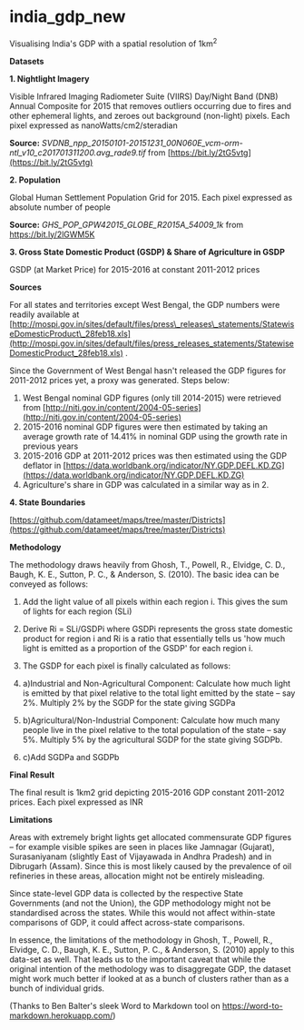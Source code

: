 # india_gdp_new
Visualising India's GDP with a spatial resolution of 1km<sup>2</sup>


**Datasets**

**1. Nightlight Imagery**

Visible Infrared Imaging Radiometer Suite (VIIRS) Day/Night Band (DNB) Annual Composite for 2015 that removes outliers occurring due to fires and other ephemeral lights, and zeroes out background (non-light) pixels. Each pixel expressed as nanoWatts/cm2/steradian

**Source:** _SVDNB\_npp\_20150101-20151231\_00N060E\_vcm-orm-ntl\_v10\_c201701311200.avg\_rade9.tif_ from [https://bit.ly/2tG5vtg](https://bit.ly/2tG5vtg)

**2. Population**

Global Human Settlement Population Grid for 2015. Each pixel expressed as absolute number of people

**Source:** _GHS\_POP\_GPW42015\_GLOBE\_R2015A\_54009\_1k_ from https://bit.ly/2lGWM5K

**3. Gross State Domestic Product (GSDP) &amp; Share of Agriculture in GSDP**

GSDP (at Market Price) for 2015-2016 at constant 2011-2012 prices

**Sources**

For all states and territories except West Bengal, the GDP numbers were readily available at [http://mospi.gov.in/sites/default/files/press\_releases\_statements/StatewiseDomesticProduct\_28feb18.xls](http://mospi.gov.in/sites/default/files/press_releases_statements/StatewiseDomesticProduct_28feb18.xls) .

Since the Government of West Bengal hasn&#39;t released the GDP figures for 2011-2012 prices yet, a proxy was generated. Steps below:

1. West Bengal nominal GDP figures (only till 2014-2015) were retrieved from [http://niti.gov.in/content/2004-05-series](http://niti.gov.in/content/2004-05-series)
2. 2015-2016 nominal GDP figures were then estimated by taking an average growth rate of 14.41% in nominal GDP using the growth rate in previous years
3. 2015-2016 GDP at 2011-2012 prices was then estimated using the GDP deflator in [https://data.worldbank.org/indicator/NY.GDP.DEFL.KD.ZG](https://data.worldbank.org/indicator/NY.GDP.DEFL.KD.ZG)
4. Agriculture&#39;s share in GDP was calculated in a similar way as in 2.



**4. State Boundaries**

[https://github.com/datameet/maps/tree/master/Districts](https://github.com/datameet/maps/tree/master/Districts)



**Methodology**

The methodology draws heavily from Ghosh, T., Powell, R., Elvidge, C. D., Baugh, K. E., Sutton, P. C., &amp; Anderson, S. (2010). The basic idea can be conveyed as follows:

1. Add the light value of all pixels within each region i. This gives the sum of lights for each region (SLi)
2. Derive Ri = SLi/GSDPi where GSDPi represents the gross state domestic product for region i and Ri is a ratio that essentially tells us &#39;how much light is emitted as a proportion of the GSDP&#39; for each region i.
3. The GSDP for each pixel is finally calculated as follows:

1. a)Industrial and Non-Agricultural Component: Calculate how much light is emitted by that pixel relative to the total light emitted by the state – say 2%. Multiply 2% by the SGDP for the state giving SGDPa
2. b)Agricultural/Non-Industrial Component: Calculate how much many people live in the pixel relative to the total population of the state – say 5%. Multiply 5% by the agricultural SGDP for the state giving SGDPb.
3. c)Add SGDPa and SGDPb



**Final Result**

The final result is 1km2 grid depicting 2015-2016 GDP constant 2011-2012 prices. Each pixel expressed as INR


**Limitations**

Areas with extremely bright lights get allocated commensurate GDP figures – for example visible spikes are seen in places like Jamnagar (Gujarat), Surasaniyanam (slightly East of Vijayawada in Andhra Pradesh) and in Dibrugarh (Assam). Since this is most likely caused by the prevalence of oil refineries in these areas, allocation might not be entirely misleading. 

Since state-level GDP data is collected by the respective State Governments (and not the Union), the GDP methodology might not be standardised across the states. While this would not affect within-state comparisons of GDP, it could affect across-state comparisons.

In essence, the limitations of the methodology in Ghosh, T., Powell, R., Elvidge, C. D., Baugh, K. E., Sutton, P. C., &amp; Anderson, S. (2010) apply to this data-set as well. That leads us to the important caveat that while the original intention of the methodology was to disaggregate GDP, the dataset might work much better if looked at as a bunch of clusters rather than as a bunch of individual grids.


(Thanks to Ben Balter's sleek Word to Markdown tool on https://word-to-markdown.herokuapp.com/)

